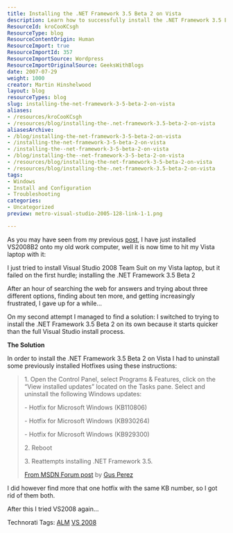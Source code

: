 ```yaml
---
title: Installing the .NET Framework 3.5 Beta 2 on Vista
description: Learn how to successfully install the .NET Framework 3.5 Beta 2 on Vista with step-by-step instructions and troubleshooting tips. Simplify your setup today!
ResourceId: kroCooKCsgh
ResourceType: blog
ResourceContentOrigin: Human
ResourceImport: true
ResourceImportId: 357
ResourceImportSource: Wordpress
ResourceImportOriginalSource: GeeksWithBlogs
date: 2007-07-29
weight: 1000
creator: Martin Hinshelwood
layout: blog
resourceTypes: blog
slug: installing-the-net-framework-3-5-beta-2-on-vista
aliases:
- /resources/kroCooKCsgh
- /resources/blog/installing-the-.net-framework-3.5-beta-2-on-vista
aliasesArchive:
- /blog/installing-the-net-framework-3-5-beta-2-on-vista
- /installing-the-net-framework-3-5-beta-2-on-vista
- /installing-the--net-framework-3-5-beta-2-on-vista
- /blog/installing-the--net-framework-3-5-beta-2-on-vista
- /resources/blog/installing-the-net-framework-3-5-beta-2-on-vista
- /resources/blog/installing-the-.net-framework-3.5-beta-2-on-vista
tags:
- Windows
- Install and Configuration
- Troubleshooting
categories:
- Uncategorized
preview: metro-visual-studio-2005-128-link-1-1.png

---
```

As you may have seen from my previous [post](http://blog.hinshelwood.com/archive/2007/07/27/Installing-Visual-Studio-2008-Beta-2.aspx "Installing Visual Studio 2008 Beta 2 on XP"), I have just installed VS2008B2 onto my old work computer, well it is now time to hit my Vista laptop with it:

I just tried to install Visual Studio 2008 Team Suit on my Vista laptop, but it failed on the first hurdle; installing the .NET Framework 3.5 Beta 2

After an hour of searching the web for answers and trying about three different options, finding about ten more, and getting increasingly frustrated, I gave up for a while...

On my second attempt I managed to find a solution: I switched to trying to install the .NET Framework 3.5 Beta 2 on its own because it starts quicker than the full Visual Studio install process.

**The Solution**

In order to install the .NET Framework 3.5 Beta 2 on Vista I had to uninstall some previously installed Hotfixes using these instructions:

> 1\. Open the Control Panel, select Programs & Features, click on the “View installed updates” located on the Tasks pane. Select and uninstall the following Windows updates:
>
> \- Hotfix for Microsoft Windows (KB110806)
>
> \- Hotfix for Microsoft Windows (KB930264)
>
> \- Hotfix for Microsoft Windows (KB929300)
>
> 2\. Reboot
>
> 3\. Reattempts installing .NET Framework 3.5.
>
> [From MSDN Forum post](http://forums.microsoft.com/MSDN/ShowPost.aspx?PostID=1705630&SiteID=1&pageid=0#1734475 "Re: [ ERROR ] Can't install .NET Framework 3.5") by [Gus Perez](http://blogs.msdn.com/gusperez/)

I did however find more that one hotfix with the same KB number, so I got rid of them both.

After this I tried VS2008 again...

Technorati Tags: [ALM](http://technorati.com/tags/ALM) [VS 2008](http://technorati.com/tags/VS+2008)
